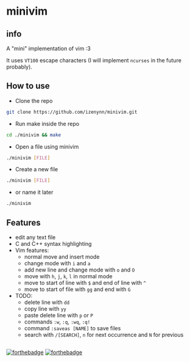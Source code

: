 # minivim

## info

A "mini" implementation of vim :3

It uses `VT100` escape characters (I will implement `ncurses` in the future probably).

## How to  use

- Clone the repo

```sh
git clone https://github.com/izenynn/minivim.git
```

- Run make inside the repo

```sh
cd ./minivim && make
```

- Open a file using minivim

```sh
./minivim [FILE]
```

- Create a new file

```sh
./minivim [FILE]
```

- or name it later

```sh
./minivim
```

## Features

- edit any text file
- C and C++ syntax highlighting
- Vim features:
	- normal move and insert mode
	- change mode with `i` and `a`
	- add new line and change mode with `o` and `O`
	- move with `h`, `j`, `k`, `l` in normal mode
	- move to start of line with `$` and end of line with `^`
	- move to start of file with `gg` and end with `G`
- TODO:
	- delete line with `dd`
	- copy line with `yy`
	- paste delete line with `p` or `P`
	- commands `:w`, `:q`, `:wq`, `:q!`
	- command `:saveas [NAME]` to save files
	- search with `/[SEARCH]`, `n` for next occurrence and `N` for previous

##
[![forthebadge](https://forthebadge.com/images/badges/made-with-c.svg)](https://forthebadge.com)
[![forthebadge](https://forthebadge.com/images/badges/you-didnt-ask-for-this.svg)](https://forthebadge.com)

